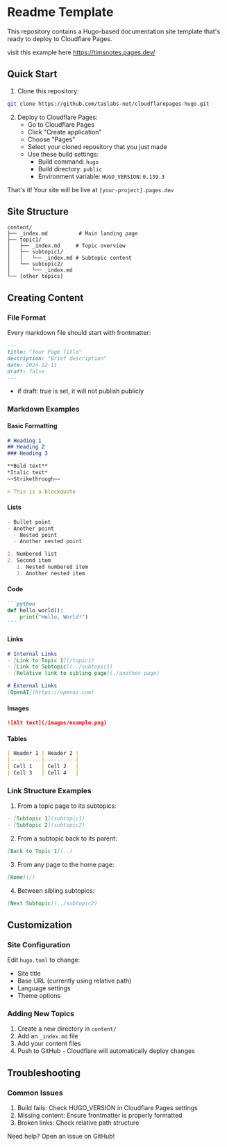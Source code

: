 # Readme Template

This repository contains a Hugo-based documentation site template that's ready to deploy to Cloudflare Pages.

visit this example here https://timsnotes.pages.dev/

## Quick Start

1. Clone this repository:
```bash
git clone https://github.com/taslabs-net/cloudflarepages-hugo.git
```

2. Deploy to Cloudflare Pages:
   - Go to Cloudflare Pages
   - Click "Create application"
   - Choose "Pages"
   - Select your cloned repository that you just made
   - Use these build settings:
     - Build command: `hugo`
     - Build directory: `public`
     - Environment variable: `HUGO_VERSION`: `0.139.3`

That's it! Your site will be live at `[your-project].pages.dev`

## Site Structure

```
content/
├── _index.md          # Main landing page
├── topic1/           
│   ├── _index.md     # Topic overview
│   ├── subtopic1/    
│   │   └── _index.md # Subtopic content
│   └── subtopic2/
│       └── _index.md
└── [other topics]
```

## Creating Content

### File Format
Every markdown file should start with frontmatter:

```md
---
title: "Your Page Title"
description: "Brief description"
date: 2024-12-11
draft: false
---
```
* if draft: true is set, it will not publish publicly


### Markdown Examples

#### Basic Formatting
```md
# Heading 1
## Heading 2
### Heading 3

**Bold text**
*Italic text*
~~Strikethrough~~

> This is a blockquote
```

#### Lists
```md
- Bullet point
- Another point
  - Nested point
  - Another nested point

1. Numbered list
2. Second item
   1. Nested numbered item
   2. Another nested item
```

#### Code
````md
```python
def hello_world():
    print("Hello, World!")
```
````

#### Links
```md
# Internal Links
- [Link to Topic 1](/topic1)
- [Link to Subtopic](../subtopic1)
- [Relative link to sibling page](./another-page)

# External Links
[OpenAI](https://openai.com)
```

#### Images
```md
![Alt text](/images/example.png)
```

#### Tables
```md
| Header 1 | Header 2 |
|----------|----------|
| Cell 1   | Cell 2   |
| Cell 3   | Cell 4   |
```

### Link Structure Examples

1. From a topic page to its subtopics:
```md
- [Subtopic 1](subtopic1)
- [Subtopic 2](subtopic2)
```

2. From a subtopic back to its parent:
```md
[Back to Topic 1](..)
```

3. From any page to the home page:
```md
[Home](/)
```

4. Between sibling subtopics:
```md
[Next Subtopic](../subtopic2)
```

## Customization

### Site Configuration
Edit `hugo.toml` to change:
- Site title
- Base URL (currently using relative path)
- Language settings
- Theme options

### Adding New Topics
1. Create a new directory in `content/`
2. Add an `_index.md` file
3. Add your content files
4. Push to GitHub - Cloudflare will automatically deploy changes

## Troubleshooting

### Common Issues
1. Build fails: Check HUGO_VERSION in Cloudflare Pages settings
2. Missing content: Ensure frontmatter is properly formatted
3. Broken links: Check relative path structure

Need help? Open an issue on GitHub!
